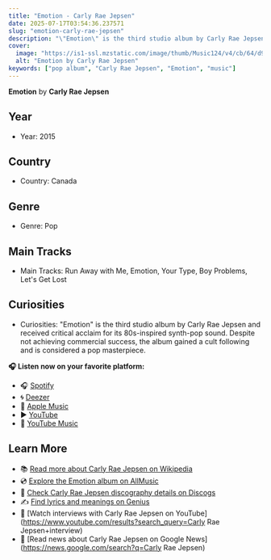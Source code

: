 ```yaml
---
title: "Emotion - Carly Rae Jepsen"
date: 2025-07-17T03:54:36.237571
slug: "emotion-carly-rae-jepsen"
description: "\"Emotion\" is the third studio album by Carly Rae Jepsen and received critical acclaim for its 80s-inspired synth-pop sound."
cover:
  image: "https://is1-ssl.mzstatic.com/image/thumb/Music124/v4/cb/64/d9/cb64d953-3fc9-4c41-565c-5c9f510be59c/20UMGIM69423.rgb.jpg/500x500bb.jpg"
  alt: "Emotion by Carly Rae Jepsen"
keywords: ["pop album", "Carly Rae Jepsen", "Emotion", "music"]
---
```


**Emotion** by **Carly Rae Jepsen**
## Year
- Year: 2015
## Country
- Country: Canada
## Genre
- Genre: Pop
## Main Tracks
- Main Tracks: Run Away with Me, Emotion, Your Type, Boy Problems, Let's Get Lost
## Curiosities
- Curiosities: "Emotion" is the third studio album by Carly Rae Jepsen and received critical acclaim for its 80s-inspired synth-pop sound. Despite not achieving commercial success, the album gained a cult following and is considered a pop masterpiece.



**🎧 Listen now on your favorite platform:**

- 🎧 [Spotify](https://open.spotify.com/search/Emotion%20Carly%20Rae%20Jepsen)
- 🌀 [Deezer](https://www.deezer.com/search/Emotion%20Carly%20Rae%20Jepsen)
- 🍎 [Apple Music](https://music.apple.com/search?term=Emotion%20Carly%20Rae%20Jepsen)
- ▶️ [YouTube](https://www.youtube.com/results?search_query=Emotion%20Carly%20Rae%20Jepsen)
- 🎵 [YouTube Music](https://music.youtube.com/search?q=Emotion%20Carly%20Rae%20Jepsen)

## Learn More

- 📚 [Read more about Carly Rae Jepsen on Wikipedia](https://en.wikipedia.org/wiki/Carly+Rae+Jepsen)
- 💿 [Explore the Emotion album on AllMusic](https://www.allmusic.com/search/albums/Emotion)
- 📀 [Check Carly Rae Jepsen discography details on Discogs](https://www.discogs.com/search/?q=Emotion+Carly+Rae+Jepsen&type=all)
- ✍️ [Find lyrics and meanings on Genius](https://genius.com/search?q=Emotion%20Carly+Rae+Jepsen)
- 🎤 [Watch interviews with Carly Rae Jepsen on YouTube](https://www.youtube.com/results?search_query=Carly Rae Jepsen+interview)
- 📰 [Read news about Carly Rae Jepsen on Google News](https://news.google.com/search?q=Carly Rae Jepsen)